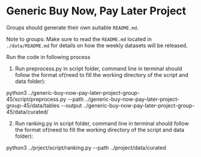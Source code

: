 # Generic Buy Now, Pay Later Project
Groups should generate their own suitable `README.md`.

Note to groups: Make sure to read the `README.md` located in `./data/README.md` for details on how the weekly datasets will be released.

Run the code in following process
1. Run preprocess.py in script folder, command line in terminal should follow the format of(need to fill the working directory of the script and data folder): 

python3 ../generic-buy-now-pay-later-project-group-45/script/preprocess.py --path ../generic-buy-now-pay-later-project-group-45/data/tables --output ../generic-buy-now-pay-later-project-group-45/data/curated/

2. Run ranking.py in script folder, command line in terminal should follow the format of(need to fill the working directory of the script and data folder): 

python3 ../prject/script/ranking.py --path ../project/data/curated
